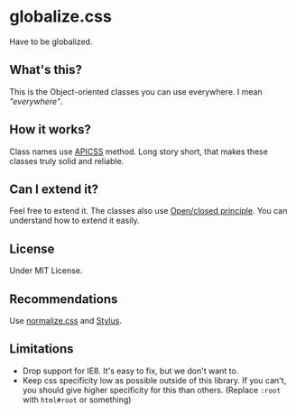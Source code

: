 globalize.css
=============

Have to be globalized.

## What's this?

This is the Object-oriented classes you can use everywhere. I mean _"everywhere"_.

## How it works?

Class names use [APICSS](https://byodkm.com/apicss/) method. Long story short, that makes these classes truly solid and reliable.

## Can I extend it?

Feel free to extend it. The classes also use [Open/closed principle](http://en.wikipedia.org/wiki/Open/closed_principle). You can understand how to extend it easily.

## License
Under MIT License.

## Recommendations
Use [normalize.css](https://github.com/necolas/normalize.css/) and [Stylus](http://learnboost.github.io/stylus/).

## Limitations
* Drop support for IE8. It's easy to fix, but we don't want to.
* Keep css specificity low as possible outside of this library. If you can't, you should give higher specificity for this than others. (Replace `:root` with `html#root` or something)
